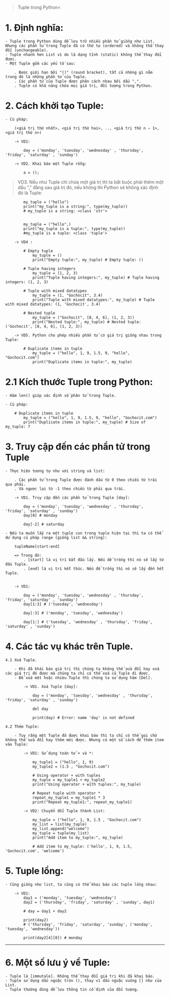 > Tuple trong Python<

# 1. Định nghĩa:

    - Tuple trong Python dùng để lưu trữ nhiều phần tử giống như List. Nhưng các phần tử trong Tuple đã có thứ tự (ordered) và không thể thay đổi (unchangeable).
    - Tuple nhanh hơn List vì do là dạng tĩnh (static) không thể thay đổi được.
    - Một Tuple gồm các yếu tố sau:

        . Được giới hạn bởi "()" (round bracket), tất cả những gì nằm trong đó là những phần tử của Tuple.
        . Các phần tử của Tuple được phân cách nhau bởi dấu ",".
        . Tuple có khả năng chứa mọi giá trị, đối tượng trong Python.

# 2. Cách khởi tạo Tuple:

    - Cú pháp:

        (<giá trị thứ nhất>, <giá trị thứ hai>, .., <giá trị thứ n – 1>, <giá trị thứ n>)

        -> VD1:

            day = ('monday', 'tuesday', 'wednesday' , 'thursday', 'friday', 'saturday' , 'sunday')

        -> VD2. Khai báo một Tuple rỗng:

            a = ();

> VD3. Nếu như Tuple chỉ chứa một giá trị thì ta bắt buộc phải thêm một dấu "," đằng sau giá trị đó, nếu không thì Python sẽ không xác định đó là Tuple:

            my_tuple = ("hello")
            print("my_tuple is a string:", type(my_tuple))
            # my_tuple is a string: <class 'str'>


            my_tuple = ("hello",)
            print("my_tuple is a tuple:", type(my_tuple))
            #my_tuple is a tuple: <class 'tuple'>

        -> VD4 :

            # Empty tuple
                my_tuple = ()
                print("Empty tuple:", my_tuple) # Empty tuple: ()

            # Tuple having integers
                my_tuple = (1, 2, 3)
                print("Tuple having integers:", my_tuple) # Tuple having integers: (1, 2, 3)

            # Tuple with mixed datatypes
                my_tuple = (1, "Gochocit", 3.4)
                print("Tuple with mixed datatypes:", my_tuple) # Tuple with mixed datatypes: (1, 'Gochocit', 3.4)

            # Nested tuple
                my_tuple = ("Gochocit", [8, 4, 6], (1, 2, 3))
                print("Nested tuple:", my_tuple) # Nested tuple: ('Gochocit', [8, 4, 6], (1, 2, 3))

        -> VD5. Python cho phép nhiều phần tử có giá trị giống nhau trong Tuple:

            # Duplicate items in tuple
                my_tuple = ("hello", 1, 9, 1.5, 9, "hello", "Gochocit.com")
                print("Duplicate items in tuple:", my_tuple)

# 2.1 Kích thước Tuple trong Python:

    - Hàm len() giúp xác định số phân tử trong Tuple.

    - Cú pháp:

        # Duplicate items in tuple
            my_tuple = ("hello", 1, 9, 1.5, 9, "hello", "Gochocit.com")
            print("Duplicate items in tuple:", my_tuple) # Size of my_tuple: 7

# 3. Truy cập đến các phần tử trong Tuple

    - Thực hiện tương tự như với string và list:

        . Các phần tử trong Tuple được đánh dấu từ 0 theo chiều từ trái qua phải.
        . Và ngược lại từ -1 theo chiều từ phải qua trái.

        -> VD1. Truy cập đến các phần tử trong Tuple [day]:

            day = ('monday', 'tuesday', 'wednesday' , 'thursday', 'friday', 'saturday' , 'sunday')
            day[0] # monday

            day[-2] # saturday

    - Nếu ta muốn lấy ra một tuple con trong tuple hiện tại thì ta có thể dử dụng cú pháp range (giống list && string):

        tupleName[start:end]

        => Trong đó:
            . [start] là vị trí bắt đầu lấy. Nếu để trống thì nó sẽ lấy từ đầu Tuple.
            . [end] là vị trí kết thúc. Nếu để trống thì nó sẽ lấy đến hết Tuple.


        -> VD1:

            day = ('monday', 'tuesday', 'wednesday' , 'thursday', 'friday', 'saturday' , 'sunday')
            day[1:3] # ('tuesday', 'wednesday')

            day[:3] # ('monday', 'tuesday', 'wednesday')

            day[1:] # ('tuesday', 'wednesday' , 'thursday', 'friday', 'saturday' , 'sunday')

# 4. Các tác vụ khác trên Tuple.

    4.1 Xoá Tuple.

        - Khi đã khái báo giá trị thì chúng ta không thể sửa đổi hay xoá các giá trị đó được mà chúng ta chỉ có thể xoá cả Tuple đi được.
        - Để xoá một hoặc nhièu Tuple thì chúng ta sử dụng hàm [Del].

            -> VD1. Xoá Tuple [day]:

                day = ('monday', 'tuesday', 'wednesday' , 'thursday', 'friday', 'saturday' , 'sunday')

                del day

                print(day) # Error: name 'day' is not defined

    4.2 Thêm Tuple:

        - Tuy rầng một Tuple đã được khai báo thì ta chỉ có thể gọi chứ không thể sửa đổi hay thêm mới được. Nhưng có một số cách để thêm item vào Tuple:

            -> VD1: Sử dụng toán tử + và *:

                my_tuple1 = ("hello", 1, 9)
                my_tuple2 = (1.5 , "Gochocit.com")

                # Using operator + with tuples
                my_tuple = my_tuple1 + my_tuple2
                print("Using operator + with tuples:", my_tuple)

                # Repeat tuple with operator *
                repeat_my_tuple1 = my_tuple1 * 3
                print("Repeat my_tuple1:", repeat_my_tuple1)

            -> VD2: Chuyển đổi Tuple thành List:

                my_tuple = ("hello", 1, 9, 1.5 , "Gochocit.com")
                my_list = list(my_tuple)
                my_list.append("welcome")
                my_tuple = tuple(my_list)
                print("Add item to my_tuple:", my_tuple)

                # Add item to my_tuple: ('hello', 1, 9, 1.5, 'Gochocit.com', 'welcome')

# 5. Tuple lồng:

    - Cũng giống như list, ta cũng có thể khai báo các tuple lồng nhau:

        -> VD1:
            day1 = ('monday', 'tuesday', 'wednesday')
            day2 = ('thursday', 'friday', 'saturday' , 'sunday', day1)

            # day = day1 + day2

            print(day2)
            # ('thursday', 'friday', 'saturday', 'sunday', ('monday', 'tuesday', 'wednesday'))

            print(day2[4][0]) # monday

---

# 6. Một số lưu ý về Tuple:

    - Tuple là [immutale]. Không thể thay đổi giá trị khi đã khai báo.
    - Tuple sử dụng dấu ngoặc tròn (), thay vì dấu ngoặc vuông [] như của List.
    - Tuple thường dùng để lưu thông tin cố định của đối tượng.
